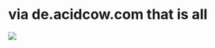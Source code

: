 <!--
id: 911192913
link: http://tumblr.atmos.org/post/911192913/via-de-acidcow-com-that-is-all
slug: via-de-acidcow-com-that-is-all
date: Thu Aug 05 2010 22:11:43 GMT-0700 (PDT)
publish: 2010-08-05
tags: 
title: via de.acidcow.com that is all
-->


via de.acidcow.com that is all
==============================

![](http://www.tumblr.com/photo/1280/atmos/911192913/1/tumblr_l6pt3kaMDF1qz4sng)

